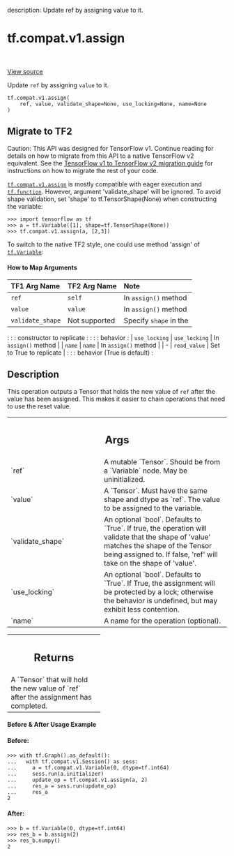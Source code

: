 description: Update ref by assigning value to it.

<div itemscope itemtype="http://developers.google.com/ReferenceObject">
<meta itemprop="name" content="tf.compat.v1.assign" />
<meta itemprop="path" content="Stable" />
</div>

# tf.compat.v1.assign

<!-- Insert buttons and diff -->

<table class="tfo-notebook-buttons tfo-api nocontent" align="left">

</table>

<a target="_blank" class="external" href="/code/stable/tensorflow/python/ops/state_ops.py">View source</a>



Update `ref` by assigning `value` to it.

<pre class="devsite-click-to-copy prettyprint lang-py tfo-signature-link">
<code>tf.compat.v1.assign(
    ref, value, validate_shape=None, use_locking=None, name=None
)
</code></pre>





 <section><devsite-expandable expanded>
 <h2 class="showalways">Migrate to TF2</h2>

Caution: This API was designed for TensorFlow v1.
Continue reading for details on how to migrate from this API to a native
TensorFlow v2 equivalent. See the
[TensorFlow v1 to TensorFlow v2 migration guide](https://www.tensorflow.org/guide/migrate)
for instructions on how to migrate the rest of your code.

<a href="../../../tf/compat/v1/assign.md"><code>tf.compat.v1.assign</code></a> is mostly compatible with eager
execution and <a href="../../../tf/function.md"><code>tf.function</code></a>. However, argument 'validate_shape' will be
ignored. To avoid shape validation, set 'shape' to tf.TensorShape(None) when
constructing the variable:

```
>>> import tensorflow as tf
>>> a = tf.Variable([1], shape=tf.TensorShape(None))
>>> tf.compat.v1.assign(a, [2,3])
```

To switch to the native TF2 style, one could use method 'assign' of
<a href="../../../tf/Variable.md"><code>tf.Variable</code></a>:

#### How to Map Arguments

| TF1 Arg Name          | TF2 Arg Name    | Note                       |
| :-------------------- | :-------------- | :------------------------- |
| `ref`                 | `self`          | In `assign()` method       |
| `value`               | `value`         | In `assign()` method       |
| `validate_shape`      | Not supported   | Specify `shape` in the     |
:                       :                 : constructor to replicate   :
:                       :                 : behavior                   :
| `use_locking`         | `use_locking`   | In `assign()` method       |
| `name`                | `name`          | In `assign()` method       |
| -                     | `read_value`    | Set to True to replicate   |
:                       :                 : behavior (True is default) :


 </aside></devsite-expandable></section>

<h2>Description</h2>

<!-- Placeholder for "Used in" -->

This operation outputs a Tensor that holds the new value of `ref` after
the value has been assigned. This makes it easier to chain operations that
need to use the reset value.

<!-- Tabular view -->
 <table class="responsive fixed orange">
<colgroup><col width="214px"><col></colgroup>
<tr><th colspan="2"><h2 class="add-link">Args</h2></th></tr>

<tr>
<td>
`ref`
</td>
<td>
A mutable `Tensor`. Should be from a `Variable` node. May be
uninitialized.
</td>
</tr><tr>
<td>
`value`
</td>
<td>
A `Tensor`. Must have the same shape and dtype as `ref`. The value to
be assigned to the variable.
</td>
</tr><tr>
<td>
`validate_shape`
</td>
<td>
An optional `bool`. Defaults to `True`. If true, the
operation will validate that the shape of 'value' matches the shape of the
Tensor being assigned to.  If false, 'ref' will take on the shape of
'value'.
</td>
</tr><tr>
<td>
`use_locking`
</td>
<td>
An optional `bool`. Defaults to `True`. If True, the assignment
will be protected by a lock; otherwise the behavior is undefined, but may
exhibit less contention.
</td>
</tr><tr>
<td>
`name`
</td>
<td>
A name for the operation (optional).
</td>
</tr>
</table>



<!-- Tabular view -->
 <table class="responsive fixed orange">
<colgroup><col width="214px"><col></colgroup>
<tr><th colspan="2"><h2 class="add-link">Returns</h2></th></tr>
<tr class="alt">
<td colspan="2">
A `Tensor` that will hold the new value of `ref` after
the assignment has completed.
</td>
</tr>

</table>


#### Before & After Usage Example

#### Before:



```
>>> with tf.Graph().as_default():
...   with tf.compat.v1.Session() as sess:
...     a = tf.compat.v1.Variable(0, dtype=tf.int64)
...     sess.run(a.initializer)
...     update_op = tf.compat.v1.assign(a, 2)
...     res_a = sess.run(update_op)
...     res_a
2
```

#### After:



```
>>> b = tf.Variable(0, dtype=tf.int64)
>>> res_b = b.assign(2)
>>> res_b.numpy()
2
```